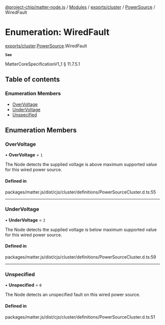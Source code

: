 [@project-chip/matter-node.js](../README.md) / [Modules](../modules.md) / [exports/cluster](../modules/exports_cluster.md) / [PowerSource](../modules/exports_cluster.PowerSource.md) / WiredFault

# Enumeration: WiredFault

[exports/cluster](../modules/exports_cluster.md).[PowerSource](../modules/exports_cluster.PowerSource.md).WiredFault

**`See`**

MatterCoreSpecificationV1_1 § 11.7.5.1

## Table of contents

### Enumeration Members

- [OverVoltage](exports_cluster.PowerSource.WiredFault.md#overvoltage)
- [UnderVoltage](exports_cluster.PowerSource.WiredFault.md#undervoltage)
- [Unspecified](exports_cluster.PowerSource.WiredFault.md#unspecified)

## Enumeration Members

### OverVoltage

• **OverVoltage** = ``1``

The Node detects the supplied voltage is above maximum supported value for this wired power source.

#### Defined in

packages/matter.js/dist/cjs/cluster/definitions/PowerSourceCluster.d.ts:55

___

### UnderVoltage

• **UnderVoltage** = ``2``

The Node detects the supplied voltage is below maximum supported value for this wired power source.

#### Defined in

packages/matter.js/dist/cjs/cluster/definitions/PowerSourceCluster.d.ts:59

___

### Unspecified

• **Unspecified** = ``0``

The Node detects an unspecified fault on this wired power source.

#### Defined in

packages/matter.js/dist/cjs/cluster/definitions/PowerSourceCluster.d.ts:51
